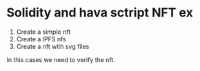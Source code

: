 # Solidity and hava sctript NFT ex

1. Create a simple nft
2. Create a IPFS nfs
3. Create a nft with svg files

In this cases we need to verify the nft. 

